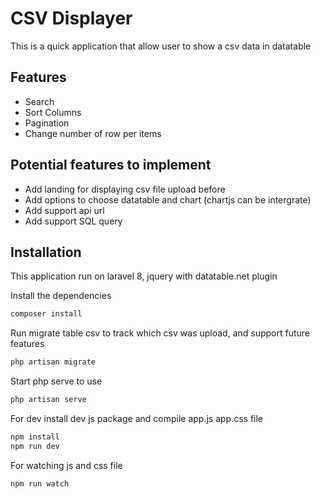 # CSV Displayer
This is a quick application that allow user to show a csv data in datatable 

## Features

- Search
- Sort Columns
- Pagination
- Change number of row per items
## Potential features to implement
- Add landing for displaying csv file upload before
- Add options to choose datatable and chart (chartjs can be intergrate)
- Add support api url
- Add support SQL query

## Installation

This application run on laravel 8, jquery with datatable.net plugin

Install the dependencies 

```sh
composer install
```
Run migrate table csv to track which csv was upload, and support future features
```sh
php artisan migrate
```
Start php serve to use
```sh
php artisan serve
```
For dev install dev js package and compile app.js app.css file
```sh
npm install
npm run dev
```
For watching js and css file
```sh
npm run watch
```

